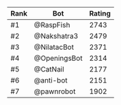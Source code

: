 Rank|Bot|Rating
---|---|---
#1|@RaspFish|2743
#2|@Nakshatra3|2479
#3|@NilatacBot|2371
#4|@OpeningsBot|2314
#5|@CatNail|2177
#6|@anti-bot|2151
#7|@pawnrobot|1902
